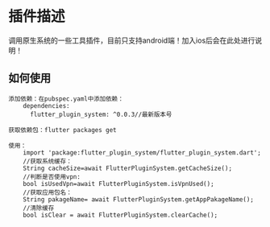 # 插件描述
调用原生系统的一些工具插件，目前只支持android端！加入ios后会在此处进行说明！

## 如何使用
    添加依赖：在pubspec.yaml中添加依赖：
        dependencies:
          flutter_plugin_system: ^0.0.3//最新版本号
          
    获取依赖包：flutter packages get

    使用：
        import 'package:flutter_plugin_system/flutter_plugin_system.dart';
        //获取系统缓存：
        String cacheSize=await FlutterPluginSystem.getCacheSize();
        //判断是否使用vpn:
        bool isUsedVpn=await FlutterPluginSystem.isVpnUsed();
        //获取应用包名：
        String pakageName= await FlutterPluginSystem.getAppPakageName();
        //清除缓存
        bool isClear = await FlutterPluginSystem.clearCache();
